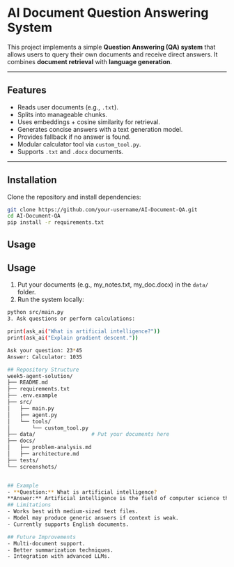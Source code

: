# AI Document Question Answering System

This project implements a simple **Question Answering (QA) system** that allows users to query their own documents and receive direct answers. It combines **document retrieval** with **language generation**.

---

## Features
- Reads user documents (e.g., `.txt`).
- Splits into manageable chunks.
- Uses embeddings + cosine similarity for retrieval.
- Generates concise answers with a text generation model.
- Provides fallback if no answer is found.
- Modular calculator tool via `custom_tool.py`.
- Supports `.txt` and `.docx` documents.

---

## Installation
Clone the repository and install dependencies:

```bash
git clone https://github.com/your-username/AI-Document-QA.git
cd AI-Document-QA
pip install -r requirements.txt
```

## Usage
## Usage
1. Put your documents (e.g., my_notes.txt, my_doc.docx) in the `data/` folder.
2. Run the system locally:

```bash
python src/main.py
3. Ask questions or perform calculations:

print(ask_ai("What is artificial intelligence?"))
print(ask_ai("Explain gradient descent."))

Ask your question: 23*45
Answer: Calculator: 1035

## Repository Structure
week5-agent-solution/
├── README.md
├── requirements.txt
├── .env.example
├── src/
│   ├── main.py
│   ├── agent.py
│   └── tools/
│       └── custom_tool.py
├── data/                  # Put your documents here
├── docs/
│   ├── problem-analysis.md
│   ├── architecture.md
├── tests/
└── screenshots/


## Example
- **Question:** What is artificial intelligence?
**Answer:** Artificial intelligence is the field of computer science that focuses on creating systems capable of performing tasks that typically require human intelligence.
## Limitations
- Works best with medium-sized text files.
- Model may produce generic answers if context is weak.
- Currently supports English documents.

## Future Improvements
- Multi-document support.
- Better summarization techniques.
- Integration with advanced LLMs.
